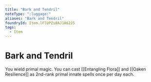 ```yaml
---
title: "Bark and Tendril"
noteType: ":luggage:"
aliases: "Bark and Tendril"
foundryId: Item.lFlUPZs8AJ1A62J5
tags:
  - Item
---
```


# Bark and Tendril

You wield primal magic. You can cast [[Entangling Flora]] and [[Oaken Resilience]] as 2nd-rank primal innate spells once per day each.

